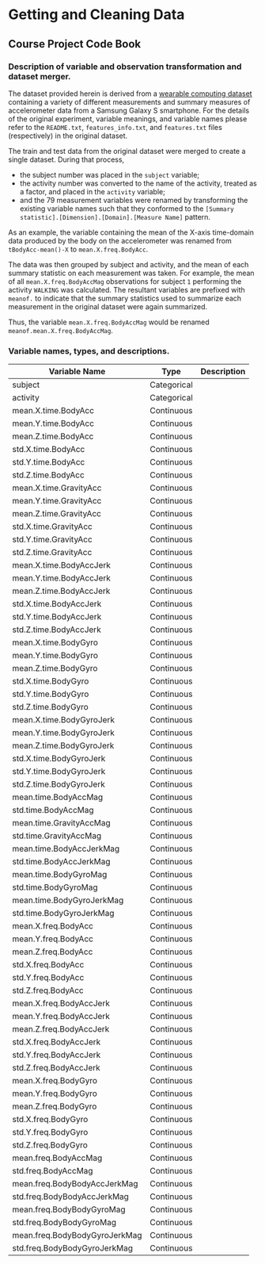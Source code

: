# Getting and Cleaning Data

## Course Project Code Book

### Description of variable and observation transformation and dataset merger.

The dataset provided herein is derived from a [wearable computing dataset][wcd] containing a variety of different measurements and summary measures of accelerometer data from a Samsung Galaxy S smartphone.  For the details of the original experiment, variable meanings, and variable names please refer to the `README.txt`, `features_info.txt`, and `features.txt` files (respectively) in the original dataset.

[wcd]: https://d396qusza40orc.cloudfront.net/getdata%2Fprojectfiles%2FUCI%20HAR%20Dataset.zip

The train and test data from the original dataset were merged to create a single dataset.  During that process,

- the subject number was placed in the `subject` variable;
- the activity number was converted to the name of the activity, treated as a factor, and placed in the `activity` variable;
- and the 79 measurement variables were renamed by transforming the existing variable names such that they conformed to the `[Summary statistic].[Dimension].[Domain].[Measure Name]` pattern.

As an example, the variable containing the mean of the X-axis time-domain data produced by the body on the accelerometer was renamed from `tBodyAcc-mean()-X` to `mean.X.freq.BodyAcc`.

The data was then grouped by subject and activity, and the mean of each summary statistic on each measurement was taken.  For example, the mean of all `mean.X.freq.BodyAccMag` observations for subject `1` performing the activity `WALKING` was calculated.  The resultant variables are prefixed with `meanof.` to indicate that the summary statistics used to summarize each measurement in the original dataset were again summarized.

Thus, the variable `mean.X.freq.BodyAccMag` would be renamed `meanof.mean.X.freq.BodyAccMag`.

### Variable names, types, and descriptions.

| Variable Name                 | Type        | Description |
| -------------                 | ----        | ----------- |
| subject                       | Categorical |             |
| activity                      | Categorical |             |
| mean.X.time.BodyAcc           | Continuous  |             |
| mean.Y.time.BodyAcc           | Continuous  |             |
| mean.Z.time.BodyAcc           | Continuous  |             |
| std.X.time.BodyAcc            | Continuous  |             |
| std.Y.time.BodyAcc            | Continuous  |             |
| std.Z.time.BodyAcc            | Continuous  |             |
| mean.X.time.GravityAcc        | Continuous  |             |
| mean.Y.time.GravityAcc        | Continuous  |             |
| mean.Z.time.GravityAcc        | Continuous  |             |
| std.X.time.GravityAcc         | Continuous  |             |
| std.Y.time.GravityAcc         | Continuous  |             |
| std.Z.time.GravityAcc         | Continuous  |             |
| mean.X.time.BodyAccJerk       | Continuous  |             |
| mean.Y.time.BodyAccJerk       | Continuous  |             |
| mean.Z.time.BodyAccJerk       | Continuous  |             |
| std.X.time.BodyAccJerk        | Continuous  |             |
| std.Y.time.BodyAccJerk        | Continuous  |             |
| std.Z.time.BodyAccJerk        | Continuous  |             |
| mean.X.time.BodyGyro          | Continuous  |             |
| mean.Y.time.BodyGyro          | Continuous  |             |
| mean.Z.time.BodyGyro          | Continuous  |             |
| std.X.time.BodyGyro           | Continuous  |             |
| std.Y.time.BodyGyro           | Continuous  |             |
| std.Z.time.BodyGyro           | Continuous  |             |
| mean.X.time.BodyGyroJerk      | Continuous  |             |
| mean.Y.time.BodyGyroJerk      | Continuous  |             |
| mean.Z.time.BodyGyroJerk      | Continuous  |             |
| std.X.time.BodyGyroJerk       | Continuous  |             |
| std.Y.time.BodyGyroJerk       | Continuous  |             |
| std.Z.time.BodyGyroJerk       | Continuous  |             |
| mean.time.BodyAccMag          | Continuous  |             |
| std.time.BodyAccMag           | Continuous  |             |
| mean.time.GravityAccMag       | Continuous  |             |
| std.time.GravityAccMag        | Continuous  |             |
| mean.time.BodyAccJerkMag      | Continuous  |             |
| std.time.BodyAccJerkMag       | Continuous  |             |
| mean.time.BodyGyroMag         | Continuous  |             |
| std.time.BodyGyroMag          | Continuous  |             |
| mean.time.BodyGyroJerkMag     | Continuous  |             |
| std.time.BodyGyroJerkMag      | Continuous  |             |
| mean.X.freq.BodyAcc           | Continuous  |             |
| mean.Y.freq.BodyAcc           | Continuous  |             |
| mean.Z.freq.BodyAcc           | Continuous  |             |
| std.X.freq.BodyAcc            | Continuous  |             |
| std.Y.freq.BodyAcc            | Continuous  |             |
| std.Z.freq.BodyAcc            | Continuous  |             |
| mean.X.freq.BodyAccJerk       | Continuous  |             |
| mean.Y.freq.BodyAccJerk       | Continuous  |             |
| mean.Z.freq.BodyAccJerk       | Continuous  |             |
| std.X.freq.BodyAccJerk        | Continuous  |             |
| std.Y.freq.BodyAccJerk        | Continuous  |             |
| std.Z.freq.BodyAccJerk        | Continuous  |             |
| mean.X.freq.BodyGyro          | Continuous  |             |
| mean.Y.freq.BodyGyro          | Continuous  |             |
| mean.Z.freq.BodyGyro          | Continuous  |             |
| std.X.freq.BodyGyro           | Continuous  |             |
| std.Y.freq.BodyGyro           | Continuous  |             |
| std.Z.freq.BodyGyro           | Continuous  |             |
| mean.freq.BodyAccMag          | Continuous  |             |
| std.freq.BodyAccMag           | Continuous  |             |
| mean.freq.BodyBodyAccJerkMag  | Continuous  |             |
| std.freq.BodyBodyAccJerkMag   | Continuous  |             |
| mean.freq.BodyBodyGyroMag     | Continuous  |             |
| std.freq.BodyBodyGyroMag      | Continuous  |             |
| mean.freq.BodyBodyGyroJerkMag | Continuous  |             |
| std.freq.BodyBodyGyroJerkMag  | Continuous  |             |
